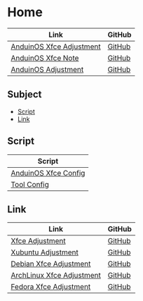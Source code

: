 

# Home

| Link | GitHub |
| ---- | ------ |
| [AnduinOS Xfce Adjustment](https://samwhelp.github.io/anduinos-xfce-adjustment/) | [GitHub](https://github.com/samwhelp/anduinos-xfce-adjustment) |
| [AnduinOS Xfce Note](https://samwhelp.github.io/note-about-anduinos-xfce/) | [GitHub](https://github.com/samwhelp/note-about-anduinos-xfce) |
| [AnduinOS Adjustment](https://samwhelp.github.io/anduinos-adjustment/) | [GitHub](https://github.com/samwhelp/anduinos-adjustment) |




## Subject

* [Script](#script)
* [Link](#link)




## Script

| Script |
| ---- |
| [AnduinOS Xfce Config](https://github.com/samwhelp/anduinos-xfce-adjustment/tree/main/prototype/main/xfce-config/full/Main) |
| [Tool Config](https://github.com/samwhelp/anduinos-adjustment/tree/main/prototype/main/tool-config/part) |




## Link

| Link | GitHub |
| ---- | ------ |
| [Xfce Adjustment](https://samwhelp.github.io/xfce-adjustment/) | [GitHub](https://github.com/samwhelp/xfce-adjustment) |
| [Xubuntu Adjustment](https://samwhelp.github.io/xubuntu-adjustment/) | [GitHub](https://github.com/samwhelp/xubuntu-adjustment) |
| [Debian Xfce Adjustment](https://samwhelp.github.io/debian-xfce-adjustment/) | [GitHub](https://github.com/samwhelp/debian-xfce-adjustment) |
| [ArchLinux Xfce Adjustment](https://samwhelp.github.io/archlinux-xfce-adjustment/) | [GitHub](https://github.com/samwhelp/archlinux-xfce-adjustment) |
| [Fedora Xfce Adjustment](https://samwhelp.github.io/fedora-xfce-adjustment/) | [GitHub](https://github.com/samwhelp/fedora-xfce-adjustment) |
